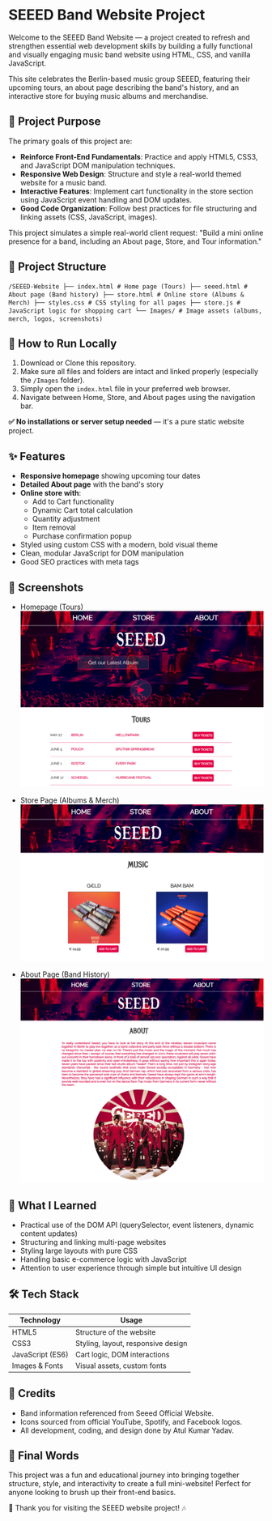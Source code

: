 # SEEED Band Website Project

Welcome to the SEEED Band Website — a project created to refresh and strengthen essential web development skills by building a fully functional and visually engaging music band website using HTML, CSS, and vanilla JavaScript.

This site celebrates the Berlin-based music group SEEED, featuring their upcoming tours, an about page describing the band's history, and an interactive store for buying music albums and merchandise.

## 🎯 Project Purpose

The primary goals of this project are:

- **Reinforce Front-End Fundamentals**: Practice and apply HTML5, CSS3, and JavaScript DOM manipulation techniques.
- **Responsive Web Design**: Structure and style a real-world themed website for a music band.
- **Interactive Features**: Implement cart functionality in the store section using JavaScript event handling and DOM updates.
- **Good Code Organization**: Follow best practices for file structuring and linking assets (CSS, JavaScript, images).

This project simulates a simple real-world client request: "Build a mini online presence for a band, including an About page, Store, and Tour information."

## 🧱 Project Structure

```
/SEEED-Website ├── index.html # Home page (Tours) ├── seeed.html # About page (Band history) ├── store.html # Online store (Albums & Merch) ├── styles.css # CSS styling for all pages ├── store.js # JavaScript logic for shopping cart └── Images/ # Image assets (albums, merch, logos, screenshots)
```

## 🚀 How to Run Locally

1. Download or Clone this repository.
2. Make sure all files and folders are intact and linked properly (especially the `/Images` folder).
3. Simply open the `index.html` file in your preferred web browser.
4. Navigate between Home, Store, and About pages using the navigation bar.

**✅ No installations or server setup needed** — it's a pure static website project.

## ✨ Features

- **Responsive homepage** showing upcoming tour dates
- **Detailed About page** with the band's story
- **Online store with**:
  - Add to Cart functionality
  - Dynamic Cart total calculation
  - Quantity adjustment
  - Item removal
  - Purchase confirmation popup
- Styled using custom CSS with a modern, bold visual theme
- Clean, modular JavaScript for DOM manipulation
- Good SEO practices with meta tags

## 📸 Screenshots

- Homepage (Tours)
  ![App Screenshot](./screenshot_home.png)

- Store Page (Albums & Merch)
  ![App Screenshot](./screenshot_store.png)

- About Page (Band History)
  ![App Screenshot](./screenshot_about.png)

## 🧠 What I Learned

- Practical use of the DOM API (querySelector, event listeners, dynamic content updates)
- Structuring and linking multi-page websites
- Styling large layouts with pure CSS
- Handling basic e-commerce logic with JavaScript
- Attention to user experience through simple but intuitive UI design

## 🛠 Tech Stack

| Technology       | Usage                              |
| ---------------- | ---------------------------------- |
| HTML5            | Structure of the website           |
| CSS3             | Styling, layout, responsive design |
| JavaScript (ES6) | Cart logic, DOM interactions       |
| Images & Fonts   | Visual assets, custom fonts        |

## 📜 Credits

- Band information referenced from Seeed Official Website.
- Icons sourced from official YouTube, Spotify, and Facebook logos.
- All development, coding, and design done by Atul Kumar Yadav.

## 📢 Final Words

This project was a fun and educational journey into bringing together structure, style, and interactivity to create a full mini-website! Perfect for anyone looking to brush up their front-end basics.

🎉 Thank you for visiting the SEEED website project! 🎶
